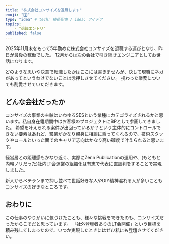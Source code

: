 ```yaml
---
title: "株式会社コンサイズを退職します"
emoji: "2️⃣"
type: "idea" # tech: 技術記事 / idea: アイデア
topics: 
    ‐ "退職エントリ"
published: false
---
```

2025年11月末をもって5年勤めた株式会社コンサイズを退職する運びとなり、昨日が最後の稼働でした。
12月からは次の会社で引き続きエンジニアとしてお世話になります。

どのような思いや決意で転職したかはここには書きませんが、決して現職にネガがあってというわけでないことは念押しさせてください。
携わった業務についても割愛させていただきます。

## どんな会社だったか

コンサイズの事業の主軸はいわゆるSESという業種にカテゴライズされるかと思います。私自身在籍期間中はお客様のプロジェクトにBPとして参画してきました。
希望を叶えられる案件が出回っているか？という主体的にコントロールできない要素はあれど、営業がかなり親身に相談に乗ってくれるので、技術スタックやロールといった面でのキャリア志向はかなり高い確度で叶えられると思います。

経営層との距離感もかなり近く、実際にZenn Publicationの運用や、(もともと内輪ノリだった)社内LT会運営の組織化は有志で代表に直談判をすることで実現しました。

新人からベテランまで押し並べて世話好きな人やDIY精神溢れる人が多いこともコンサイズの好きなところです。

## おわりに

この仕事のやりがいに気づけたことも、様々な挑戦をできたのも、コンサイズだったからこそだと思っています。
「社外登壇者ありのLT会開催」という目標を積み残してしまったので、いつか実現したときにはぜひ私にも登壇させてください。